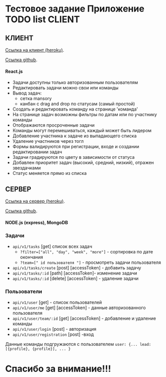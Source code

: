 # Тестовое задание Приложение TODO list CLIENT

## КЛИЕНТ
[Ссылка на клиент (heroku)](https://whispering-plains-24139.herokuapp.com/).

[Ссылка github](https://github.com/greenbuger-byte/todo-test-task).
#### React.js
- Задачи доступны только авторизованным пользователям
- Редактировать задачи можно свои или команды
- Вывод задач:
  - сетка mansory
  - канбан с drag and drop по статусам (самый простой)
- Создать и редактировать команду на странице 'команда'
- На странице задач возможны фильтры по датам или по участнику команды
- Отображаются просроченные задачи
- Команды могут перемешиваться, каждый может быть лидером
- Добавление участника к задаче из выпадающего списка
- Удаление участников через тогл
- Формы валидируются при регистрации, входе и создании редактировании задач
- Задачи градируются по цвету в зависимости от статуса
- Добавлен приоритет задач (высокий, средний, низкий), отражен звездачками
- Статус меняется прямо из списка

## СЕРВЕР
[Ссылка на сервер (heroku)](https://obscure-basin-28466.herokuapp.com).

[Ссылка github](https://github.com/greenbuger-byte/todo-test-task-server).
#### NODE.js (express), MongoDB
### Задачи
- `api/v1/tasks` [get] список всех задач
  - `?filter=["all", "day", "week", "more"]` - сортировка по дате окончания
  - `?team=[" id пользователя "]` - просмотреть задачи пользователя
- `api/v1/tasks/create` [post] [accessToken] - добавить задачу
- `api/v1/tasks/:id` [path] [accessToken]- изменение задачи
- `api/v1/tasks/:id` [delete] [accessToken] - удаление задачи

### Пользователи
- `api/v1/user` [get] - список пользователей
- `api/v1/user/me` [get] [accessToken] - данные авторизованного пользователя
- `api/v1/user/team/:id` [get] [accessToken] - добавление и удаление команды
- `api/v1/user/login` [post] - авторизация
- `api/v1/user/registration` [post] -вход

Данные команды подгружаются с пользователем
`user: {...
lead: [{profile}, {profile}],
...
}`

# Спасибо за внимание!!!